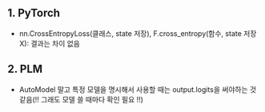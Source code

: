 ## 1. PyTorch
- nn.CrossEntropyLoss(클래스, state 저장), F.cross_entropy(함수, state 저장 X): 결과는 차이 없음
   
## 2. PLM
- AutoModel 말고 특정 모델을 명시해서 사용할 때는 output.logits을 써야하는 것 같음(!! 그래도 모델 쓸 때마다 확인 필요 !!)